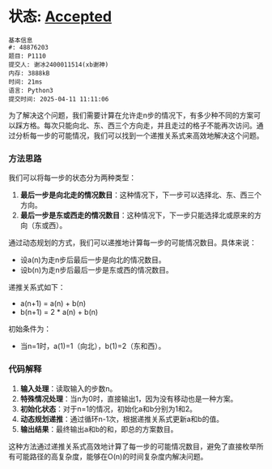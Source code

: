 # 状态: [Accepted](http://xzmdsa.openjudge.cn/2024hw1tmp/solution/48296796/)

```
基本信息
#: 48876203
题目: P1110
提交人: 谢冰2400011514(xb谢神)
内存: 3888kB
时间: 21ms
语言: Python3
提交时间: 2025-04-11 11:11:06
```

​为了解决这个问题，我们需要计算在允许走n步的情况下，有多少种不同的方案可以踩方格。每次只能向北、东、西三个方向走，并且走过的格子不能再次访问。通过分析每一步的可能情况，我们可以找到一个递推关系式来高效地解决这个问题。

### 方法思路
我们可以将每一步的状态分为两种类型：
1. **最后一步是向北走的情况数目**：这种情况下，下一步可以选择北、东、西三个方向。
2. **最后一步是东或西走的情况数目**：这种情况下，下一步只能选择北或原来的方向（东或西）。

通过动态规划的方式，我们可以递推地计算每一步的可能情况数目。具体来说：
- 设a(n)为走n步后最后一步是向北的情况数目。
- 设b(n)为走n步后最后一步是东或西的情况数目。

递推关系式如下：
- a(n+1) = a(n) + b(n)
- b(n+1) = 2 * a(n) + b(n)

初始条件为：
- 当n=1时，a(1)=1（向北），b(1)=2（东和西）。

### 代码解释
1. **输入处理**：读取输入的步数n。
2. **特殊情况处理**：当n为0时，直接输出1，因为没有移动也是一种方案。
3. **初始化状态**：对于n=1的情况，初始化a和b分别为1和2。
4. **动态规划递推**：通过循环n-1次，根据递推关系式更新a和b的值。
5. **输出结果**：最终输出a和b的和，即总的方案数目。

这种方法通过递推关系式高效地计算了每一步的可能情况数目，避免了直接枚举所有可能路径的高复杂度，能够在O(n)的时间复杂度内解决问题。